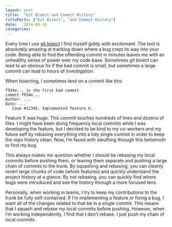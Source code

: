 ```yaml
---
layout: post
title:  "Git Bisect and Commit History"
titleParts: ["Git Bisect", "and Commit History"]
date:   2014-09-16
categories:
---
```


Every time I use [git bisect](http://git-scm.com/docs/git-bisect) I find myself giddy with excitement.  The tool is absolutely amazing at tracking down where a bug crept its way into your code. Being able to find the offending commit in minutes leaves me with an unhealthy sense of power over my code base. Sometimes git bisect can lead to an obvious fix if the bad commit is small, but sometimes a large commit can lead to hours of investigation.

When bisecting, I sometimes land on a commit like this:

<pre class="language-*"><code class="language-*">f934e... is the first bad commit
commit f934e...
Author: ...
Date: ...
   Case #12345. Implemented feature X.</code></pre>

Feature X was huge. This commit touches hundreds of lines and dozens of files. I might have been doing frequency local commits while I was developing the feature, but I decided to be kind to my co-workers and my future self by rebasing everything into a tidy single commit in order to keep the repo history clean.  Now, I’m faced with sleuthing through this behemoth to find my bug.

This always makes me question whether I should be rebasing my local commits before pushing them, or leaving them separate and pushing a large chain of commits to the trunk. By squashing and rebasing, you can cleanly revert large chunks of code (whole features) and quickly understand the project history at a glance. By not rebasing, you can quickly find where bugs were introduced and see the history through a more focused lens.

Personally, when working in teams, I try to keep my contributions to the trunk be fully self-contained. If I’m implementing a feature or fixing a bug, I want all of the changes related to that be in a single commit. This means that I squash and rebase my local commits before pushing. However, when I’m working independently, I find that I don’t rebase. I just push my chain of local commits.
